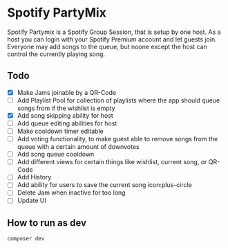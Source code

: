 # Spotify PartyMix

Spotify Partymix is a Spotify Group Session, that is setup by one host. As a host you can login with your Spotify Premium account and let guests join. Everyone may add songs to the queue, but noone except the host can control the currently playing song.

## Todo

-   [x] Make Jams joinable by a QR-Code
-   [ ] Add Playlist Pool for collection of playlists where the app should queue songs from if the wishlist is empty
-   [x] Add song skipping ability for host
-   [ ] Add queue editing abilities for host
-   [ ] Make cooldown timer editable
-   [ ] Add voting functionality, to make guest able to remove songs from the queue with a certain amount of downvotes
-   [ ] Add song queue cooldown
-   [ ] Add different views for certain things like wishlist, current song, or QR-Code
-   [ ] Add History
-   [ ] Add ability for users to save the current song icon:plus-circle
-   [ ] Delete Jam when inactive for too long
-   [ ] Update UI

## How to run as dev

`composer dev`
